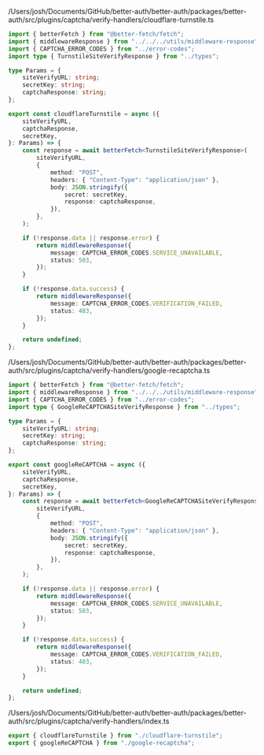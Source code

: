 /Users/josh/Documents/GitHub/better-auth/better-auth/packages/better-auth/src/plugins/captcha/verify-handlers/cloudflare-turnstile.ts
```typescript
import { betterFetch } from "@better-fetch/fetch";
import { middlewareResponse } from "../../../utils/middleware-response";
import { CAPTCHA_ERROR_CODES } from "../error-codes";
import type { TurnstileSiteVerifyResponse } from "../types";

type Params = {
	siteVerifyURL: string;
	secretKey: string;
	captchaResponse: string;
};

export const cloudflareTurnstile = async ({
	siteVerifyURL,
	captchaResponse,
	secretKey,
}: Params) => {
	const response = await betterFetch<TurnstileSiteVerifyResponse>(
		siteVerifyURL,
		{
			method: "POST",
			headers: { "Content-Type": "application/json" },
			body: JSON.stringify({
				secret: secretKey,
				response: captchaResponse,
			}),
		},
	);

	if (!response.data || response.error) {
		return middlewareResponse({
			message: CAPTCHA_ERROR_CODES.SERVICE_UNAVAILABLE,
			status: 503,
		});
	}

	if (!response.data.success) {
		return middlewareResponse({
			message: CAPTCHA_ERROR_CODES.VERIFICATION_FAILED,
			status: 403,
		});
	}

	return undefined;
};

```
/Users/josh/Documents/GitHub/better-auth/better-auth/packages/better-auth/src/plugins/captcha/verify-handlers/google-recaptcha.ts
```typescript
import { betterFetch } from "@better-fetch/fetch";
import { middlewareResponse } from "../../../utils/middleware-response";
import { CAPTCHA_ERROR_CODES } from "../error-codes";
import type { GoogleReCAPTCHASiteVerifyResponse } from "../types";

type Params = {
	siteVerifyURL: string;
	secretKey: string;
	captchaResponse: string;
};

export const googleReCAPTCHA = async ({
	siteVerifyURL,
	captchaResponse,
	secretKey,
}: Params) => {
	const response = await betterFetch<GoogleReCAPTCHASiteVerifyResponse>(
		siteVerifyURL,
		{
			method: "POST",
			headers: { "Content-Type": "application/json" },
			body: JSON.stringify({
				secret: secretKey,
				response: captchaResponse,
			}),
		},
	);

	if (!response.data || response.error) {
		return middlewareResponse({
			message: CAPTCHA_ERROR_CODES.SERVICE_UNAVAILABLE,
			status: 503,
		});
	}

	if (!response.data.success) {
		return middlewareResponse({
			message: CAPTCHA_ERROR_CODES.VERIFICATION_FAILED,
			status: 403,
		});
	}

	return undefined;
};

```
/Users/josh/Documents/GitHub/better-auth/better-auth/packages/better-auth/src/plugins/captcha/verify-handlers/index.ts
```typescript
export { cloudflareTurnstile } from "./cloudflare-turnstile";
export { googleReCAPTCHA } from "./google-recaptcha";

```
